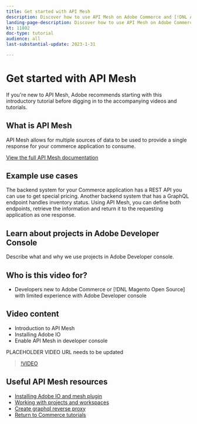 ```yaml
---
title: Get started with API Mesh
description: Discover how to use API Mesh on Adobe Commerce and [!DNL Adobe App Builder]. Learn about installing Adobe IO, working with projects, creating a graphql reverse proxy and much more.
landing-page-description: Discover how to use API Mesh on Adobe Commerce and [!DNL Adobe App Builder]. Learn about installing Adobe IO, working with projects, creating a graphql reverse proxy and much more.
kt: 11802
doc-type: tutorial
audience: all
last-substantial-update: 2023-1-31

---
```

# Get started with API Mesh

If you're new to API Mesh, Adobe recommends starting with this introductory tutorial before digging in to the accompanying videos and tutorials.

## What is API Mesh

API Mesh allows for multiple sources of data to be used to provide a single response for your commerce application to consume. 

[View the full API Mesh documentation](https://developer.adobe.com/graphql-mesh-gateway/gateway/overview/)

## Example use cases

The backend system for your Commerce application has a REST API you can use to get special pricing. Another backend system that has a GraphQL endpoint handles inventory status. Using API Mesh, you can define both endpoints, retrieve the information and return it to the requesting application as one response.

## Learn about projects in Adobe Developer Console

Describe what and why we use projects in Adobe Developer console.

## Who is this video for?

* Developers new to Adobe Commerce or [!DNL Magento Open Source] with limited experience with Adobe Developer console

## Video content

* Introduction to API Mesh
* Installing Adobe IO
* Enable API Mesh in developer console

PLACEHOLDER VIDEO URL needs to be updated
>[!VIDEO](https://video.tv.adobe.com/v/123456789)

## Useful API Mesh resources

* [Installing Adobe IO and mesh plugin](./installing-aio-mesh-plugin.md)
* [Working with projects and workspaces](./aio-projects-workspaces.md)
* [Create graphql reverse proxy](./graphql-reverse-proxy.md)
* [Return to Commerce tutorials](https://experienceleague.adobe.com/docs/commerce-learn/tutorials/overview.html)